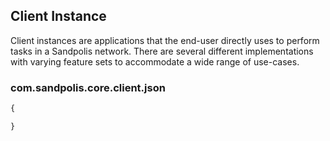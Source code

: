 ## Client Instance

Client instances are applications that the end-user directly uses to perform
tasks in a Sandpolis network. There are several different implementations with
varying feature sets to accommodate a wide range of use-cases.

### com.sandpolis.core.client.json

```py
{

}
```
